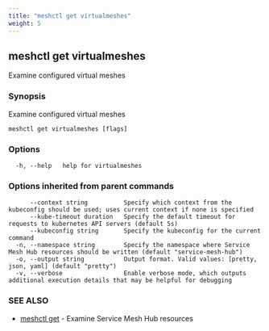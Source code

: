 ```yaml
---
title: "meshctl get virtualmeshes"
weight: 5
---
```

## meshctl get virtualmeshes

Examine configured virtual meshes

### Synopsis

Examine configured virtual meshes

```
meshctl get virtualmeshes [flags]
```

### Options

```
  -h, --help   help for virtualmeshes
```

### Options inherited from parent commands

```
      --context string          Specify which context from the kubeconfig should be used; uses current context if none is specified
      --kube-timeout duration   Specify the default timeout for requests to kubernetes API servers (default 5s)
      --kubeconfig string       Specify the kubeconfig for the current command
  -n, --namespace string        Specify the namespace where Service Mesh Hub resources should be written (default "service-mesh-hub")
  -o, --output string           Output format. Valid values: [pretty, json, yaml] (default "pretty")
  -v, --verbose                 Enable verbose mode, which outputs additional execution details that may be helpful for debugging
```

### SEE ALSO

* [meshctl get](../meshctl_get)	 - Examine Service Mesh Hub resources

